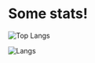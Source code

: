 # Some stats!
![Top Langs](https://github-readme-stats.vercel.app/api/top-langs/?username=anuraghazra&layout=compact&theme=radical)<br>

![Langs](https://github-readme-stats.vercel.app/api?username=antaww&show_icons=true&theme=radical&include_all_commits=true&count_private=true)
